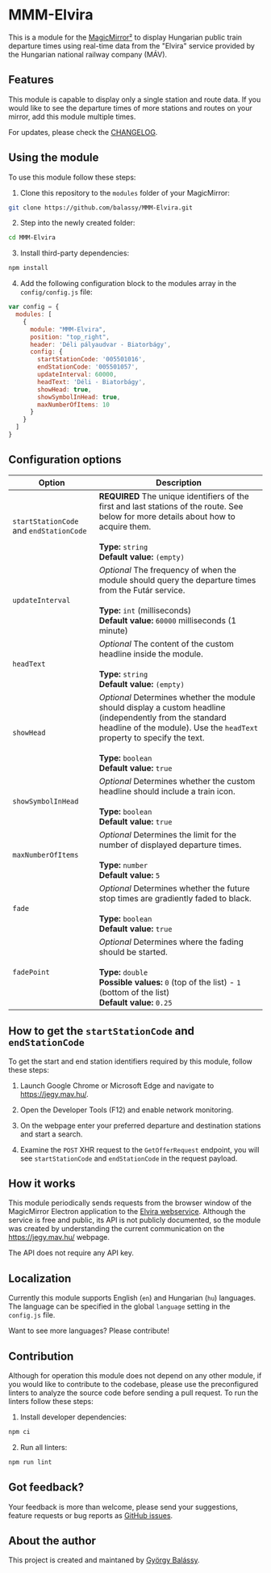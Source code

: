 # MMM-Elvira

This is a module for the [MagicMirror²](https://github.com/MichMich/MagicMirror/) to display Hungarian public train departure times using real-time data from the "Elvira" service provided by the Hungarian national railway company (MÁV).

## Features


This module is capable to display only a single station and route data. If you would like to see the departure times of more stations and routes on your mirror, add this module multiple times.

For updates, please check the [CHANGELOG](https://github.com/balassy/MMM-Elvira/blob/master/CHANGELOG.md).


## Using the module

To use this module follow these steps:

1. Clone this repository to the `modules` folder of your MagicMirror:

```bash
git clone https://github.com/balassy/MMM-Elvira.git
```

2. Step into the newly created folder:

```bash
cd MMM-Elvira
```

3. Install third-party dependencies:

```bash
npm install
```

4. Add the following configuration block to the modules array in the `config/config.js` file:

```js
var config = {
  modules: [
    {
      module: "MMM-Elvira",
      position: "top_right",
      header: 'Déli pályaudvar - Biatorbágy',
      config: {
        startStationCode: '005501016',
        endStationCode: '005501057',
        updateInterval: 60000,
        headText: 'Déli - Biatorbágy',
        showHead: true,
        showSymbolInHead: true,
        maxNumberOfItems: 10
      }
    }
  ]
}
```

## Configuration options

| Option                 | Description
|------------------------|-----------
| `startStationCode` and `endStationCode` | **REQUIRED** The unique identifiers of the first and last stations of the route. See below for more details about how to acquire them.<br><br> **Type:** `string` <br>**Default value:** `(empty)`
| `updateInterval`       | *Optional* The frequency of when the module should query the departure times from the Futár service. <br><br>**Type:** `int` (milliseconds) <br>**Default value:** `60000` milliseconds (1 minute)
| `headText`             | *Optional* The content of the custom headline inside the module.  <br><br>**Type:** `string` <br>**Default value:** `(empty)`
| `showHead`             | *Optional* Determines whether the module should display a custom headline (independently from the standard headline of the module). Use the `headText` property to specify the text. <br><br>**Type:** `boolean` <br>**Default value:** `true`
| `showSymbolInHead`     | *Optional* Determines whether the custom headline should include a train icon.<br><br>**Type:** `boolean`  <br>**Default value:** `true`
| `maxNumberOfItems`     | *Optional* Determines the limit for the number of displayed departure times. <br><br>**Type:** `number`  <br>**Default value:** `5`
| `fade`                 | *Optional* Determines whether the future stop times are gradiently faded to black.<br><br>**Type:** `boolean`  <br>**Default value:** `true`
| `fadePoint`            | *Optional* Determines where the fading should be started.<br><br>**Type:** `double`<br>**Possible values:** `0` (top of the list) - `1` (bottom of the list)<br>**Default value:** `0.25`

## How to get the `startStationCode` and `endStationCode`

To get the start and end station identifiers required by this module, follow these steps:

1. Launch Google Chrome or Microsoft Edge and navigate to https://jegy.mav.hu/.

2. Open the Developer Tools (F12) and enable network monitoring.

3. On the webpage enter your preferred departure and destination stations and start a search.

4. Examine the `POST` XHR request to the `GetOfferRequest` endpoint, you will see `startStationCode` and `endStationCode` in the request payload. 

## How it works

This module periodically sends requests from the browser window of the MagicMirror Electron application to the [Elvira webservice](https://jegy-a.mav.hu/). Although the service is free and public, its API is not publicly documented, so the module was created by understanding the current communication on the https://jegy.mav.hu/ webpage.

The API does not require any API key.

## Localization

Currently this module supports English (`en`) and Hungarian (`hu`) languages. The language can be specified in the global `language` setting in the `config.js` file.

Want to see more languages? Please contribute!

## Contribution

Although for operation this module does not depend on any other module, if you would like to contribute to the codebase, please use the preconfigured linters to analyze the source code before sending a pull request. To run the linters follow these steps:

1. Install developer dependencies:

```bash
npm ci
```

2. Run all linters:

```bash
npm run lint
```

## Got feedback?

Your feedback is more than welcome, please send your suggestions, feature requests or bug reports as [GitHub issues](https://github.com/balassy/MMM-Elvira/issues).

## About the author

This project is created and maintaned by [György Balássy](https://www.linkedin.com/in/balassy).